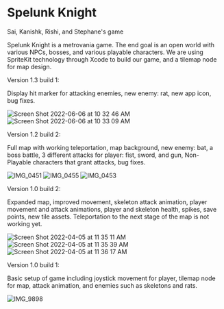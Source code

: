 # Spelunk Knight
Sai, Kanishk, Rishi, and Stephane's game

Spelunk Knight is a metrovania game. The end goal is an open world with various NPCs, bosses, and various playable characters. We are using SpriteKit technology through Xcode to build our game, and a tilemap node for map design. 

Version 1.3 build 1:

Display hit marker for attacking enemies, new enemy: rat, new app icon, bug fixes.

![Screen Shot 2022-06-06 at 10 32 46 AM](https://user-images.githubusercontent.com/61213336/172194186-c22a4e3c-88d6-41aa-840f-770f7818b3ed.png)
![Screen Shot 2022-06-06 at 10 33 09 AM](https://user-images.githubusercontent.com/61213336/172194201-08801ae9-8041-4cf5-946b-3a8f627ef0b3.png)


Version 1.2 build 2:

Full map with working teleportation, map background, new enemy: bat, a boss battle, 3 different attacks for player: fist, sword, and gun, Non-Playable characters that grant attacks, bug fixes.

![IMG_0451](https://user-images.githubusercontent.com/61213336/172192983-d36cb052-166a-4031-8616-8d44f0193d2b.png)
![IMG_0455](https://user-images.githubusercontent.com/61213336/172193004-5b92c6b1-97bd-450f-9c58-36bc2ca151db.png)
![IMG_0453](https://user-images.githubusercontent.com/61213336/172193057-a517a8e4-de77-4260-a960-60fc1894c06f.png)

Version 1.0 build 2: 

Expanded map, improved movement, skeleton attack animation, player movement and attack animations, player and skeleton health, spikes, save points, new tile assets. Teleportation to the next stage of the map is not working yet. 

![Screen Shot 2022-04-05 at 11 35 11 AM](https://user-images.githubusercontent.com/61213336/161853773-132725f0-2f98-401e-b915-3ae8f10d28da.png)
![Screen Shot 2022-04-05 at 11 35 39 AM](https://user-images.githubusercontent.com/61213336/161853784-e2761e66-ea9d-4fd0-bc70-896b1dc83185.png)
![Screen Shot 2022-04-05 at 11 36 17 AM](https://user-images.githubusercontent.com/61213336/161853790-7d11b840-d5ec-4bfc-a0a2-ec037e2ae36d.png)

Version 1.0 build 1:

Basic setup of game including joystick movement for player, tilemap node for map, attack animation, and enemies such as skeletons and rats. 

![IMG_9898](https://user-images.githubusercontent.com/61213336/161854870-9a64ff34-d154-4a49-81c1-9c6a9a1cd3cd.jpg)
